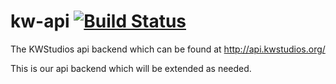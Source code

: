 # kw-api [![Build Status](https://travis-ci.org/KWStudios/kw-api.svg)](https://travis-ci.org/KWStudios/kw-api)
The KWStudios api backend which can be found at http://api.kwstudios.org/

This is our api backend which will be extended as needed.
